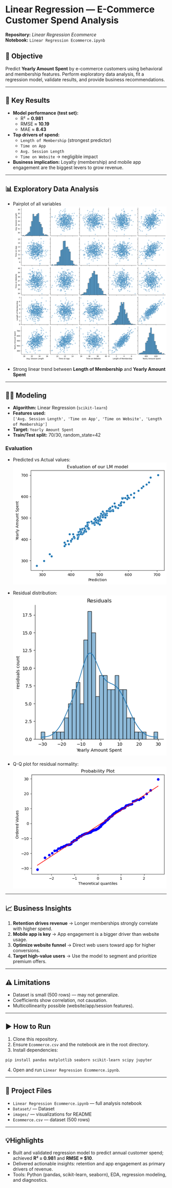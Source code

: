 # Linear Regression — E-Commerce Customer Spend Analysis

**Repository:** *Linear Regression Ecommerce*  
**Notebook:** `Linear Regression Ecommerce.ipynb`  

## 🎯 Objective
Predict **Yearly Amount Spent** by e-commerce customers using behavioral and membership features. Perform exploratory data analysis, fit a regression model, validate results, and provide business recommendations.

---

## 🔑 Key Results
- **Model performance (test set):**
  - R² = **0.981**
  - RMSE ≈ **10.19**
  - MAE ≈ **8.43**
- **Top drivers of spend:**
  - `Length of Membership` (strongest predictor)  
  - `Time on App`  
  - `Avg. Session Length`  
  - `Time on Website` → negligible impact  
- **Business implication:** Loyalty (membership) and mobile app engagement are the biggest levers to grow revenue.

---

## 📊 Exploratory Data Analysis
- Pairplot of all variables  
  ![Pairplot](images/Pair%20plot%20of%20all%20varuable.png)

- Strong linear trend between **Length of Membership** and **Yearly Amount Spent**  

---

## 🧑‍💻 Modeling
- **Algorithm:** Linear Regression (`scikit-learn`)  
- **Features used:**  
  `['Avg. Session Length', 'Time on App', 'Time on Website', 'Length of Membership']`  
- **Target:** `Yearly Amount Spent`  
- **Train/Test split:** 70/30, random_state=42  

### Evaluation
- Predicted vs Actual values:  
  ![Evaluation Plot](images/Evaluation%20of%20prediction%20model.png)

- Residual distribution:  
  ![Residuals](images/Resdiual%20counts.png)

- Q-Q plot for residual normality:  
  ![Probability Plot](images/Probability%20plot.png)

---

## 📈 Business Insights
1. **Retention drives revenue** → Longer memberships strongly correlate with higher spend.  
2. **Mobile app is key** → App engagement is a bigger driver than website usage.  
3. **Optimize website funnel** → Direct web users toward app for higher conversions.  
4. **Target high-value users** → Use the model to segment and prioritize premium offers.  

---

## ⚠️ Limitations
- Dataset is small (500 rows) — may not generalize.  
- Coefficients show correlation, not causation.  
- Multicollinearity possible (website/app/session features).  

---

## ▶️ How to Run
1. Clone this repository.  
2. Ensure `Ecommerce.csv` and the notebook are in the root directory.  
3. Install dependencies:  

```bash
pip install pandas matplotlib seaborn scikit-learn scipy jupyter
````

4. Open and run `Linear Regression Ecommerce.ipynb`.

---

## 📂 Project Files

* `Linear Regression Ecommerce.ipynb` — full analysis notebook
* `Dataset/` — Dataset
* `images/` — visualizations for README
* `Ecommerce.csv` — dataset (500 rows)


---

## 💡Highlights

* Built and validated regression model to predict annual customer spend; achieved **R² = 0.981** and **RMSE ≈ \$10**.
* Delivered actionable insights: retention and app engagement as primary drivers of revenue.
* Tools: Python (pandas, scikit-learn, seaborn), EDA, regression modeling, and diagnostics.

